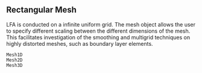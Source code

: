 ## Rectangular Mesh

LFA is conducted on a infinite uniform grid.
The mesh object allows the user to specify different scaling between the different dimensions of the mesh.
This facilitates investigation of the smoothing and multigrid techniques on highly distorted meshes, such as boundary layer elements.

```@docs
Mesh1D
Mesh2D
Mesh3D
```